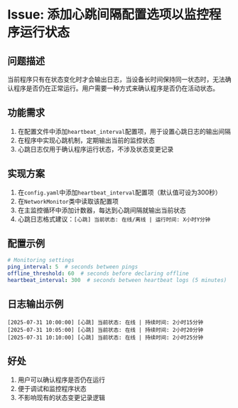 # Issue: 添加心跳间隔配置选项以监控程序运行状态

## 问题描述
当前程序只有在状态变化时才会输出日志，当设备长时间保持同一状态时，无法确认程序是否仍在正常运行。用户需要一种方式来确认程序是否仍在活动状态。

## 功能需求
1. 在配置文件中添加`heartbeat_interval`配置项，用于设置心跳日志的输出间隔
2. 在程序中实现心跳机制，定期输出当前的监控状态
3. 心跳日志仅用于确认程序运行状态，不涉及状态变更记录

## 实现方案
1. 在`config.yaml`中添加`heartbeat_interval`配置项（默认值可设为300秒）
2. 在`NetworkMonitor`类中读取该配置项
3. 在主监控循环中添加计数器，每达到心跳间隔就输出当前状态
4. 心跳日志格式建议：`[心跳] 当前状态: 在线/离线 | 运行时间: X小时Y分钟`

## 配置示例
```yaml
# Monitoring settings
ping_interval: 5  # seconds between pings
offline_threshold: 60  # seconds before declaring offline
heartbeat_interval: 300  # seconds between heartbeat logs (5 minutes)
```

## 日志输出示例
```
[2025-07-31 10:00:00] [心跳] 当前状态: 在线 | 持续时间: 2小时15分钟
[2025-07-31 10:05:00] [心跳] 当前状态: 在线 | 持续时间: 2小时20分钟
[2025-07-31 10:10:00] [心跳] 当前状态: 在线 | 持续时间: 2小时25分钟
```

## 好处
1. 用户可以确认程序是否仍在运行
2. 便于调试和监控程序状态
3. 不影响现有的状态变更记录逻辑